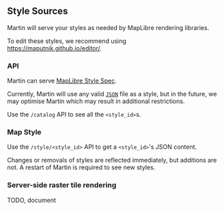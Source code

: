## Style Sources

Martin will serve your styles as needed by MapLibre rendering libraries.

To edit these styles, we recommend using <https://maputnik.github.io/editor/>.

### API

Martin can serve [MapLibre Style Spec](https://maplibre.org/maplibre-style-spec/).

Currently, Martin will use any valid [`JSON`](https://json.org) file as a style,
but in the future, we may optimise Martin which may result in additional restrictions.

Use the `/catalog` API to see all the `<style_id>`s.

### Map Style

Use the `/style/<style_id>` API to get a `<style_id>`'s JSON content.

Changes or removals of styles are reflected immediately, but additions are not.
A restart of Martin is required to see new styles.

### Server-side raster tile rendering

TODO, document